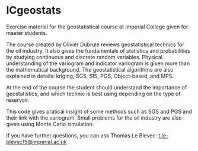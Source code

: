 # ICgeostats
Exercise material for the geostatistical course at Imperial College given for master students. 

The course created by Olivier Dubrule reviews geostatistical technics for the oil industry. 
It also gives the fundamentals of statistics and probabilities by studying continuous and discrete random variables. 
Physical understanding of the variogram and indicator variogram is given more than the mathematical background. 
The geostatistical algorithms are also explained in details: kriging, SGS, SIS, PGS, Object-based, and MPS. 

At the end of the course the student should understand the importance of geostatistics, and which technic is best using depending 
on the type of reservoir. 

This code gives pratical insight of some methods such as SGS and PGS and their link with the variogram.
Small problems for the oil industry are also given using Monte Carlo simulation. 

If you have further questions, you can ask Thomas Le Blevec: t.le-blevec15@imperial.ac.uk
